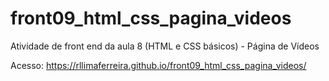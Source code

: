 # front09_html_css_pagina_videos
Atividade de front end da aula 8 (HTML e CSS básicos) - Página de Vídeos


Acesso: https://rllimaferreira.github.io/front09_html_css_pagina_videos/
